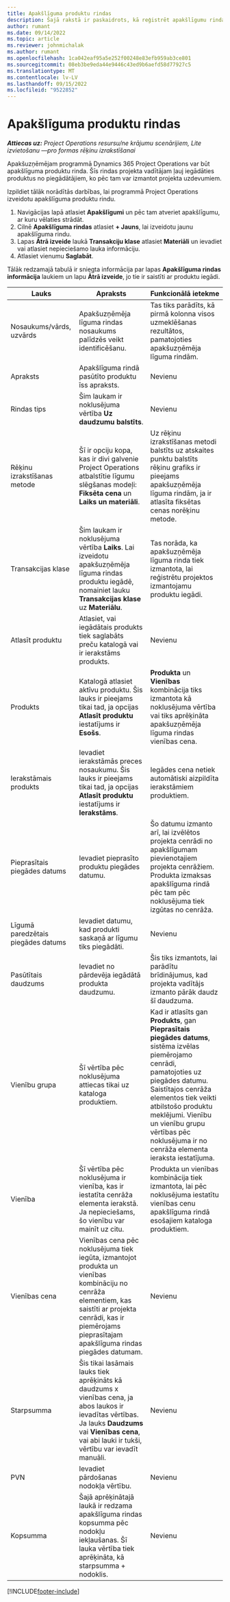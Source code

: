 ```yaml
---
title: Apakšlīguma produktu rindas
description: Šajā rakstā ir paskaidrots, kā reģistrēt apakšlīgumu rindas par precēm un izmantot dažādus laukus, lai reģistrētu preču pirkumus no piegādātājiem.
author: rumant
ms.date: 09/14/2022
ms.topic: article
ms.reviewer: johnmichalak
ms.author: rumant
ms.openlocfilehash: 1ca042eaf95a5e252f00248e83efb959ab3ce801
ms.sourcegitcommit: 08eb3be9eda44e9446c43ed9b6aefd58d77927c5
ms.translationtype: MT
ms.contentlocale: lv-LV
ms.lasthandoff: 09/15/2022
ms.locfileid: "9522852"
---
```

# <a name="subcontract-lines-for-products"></a>Apakšlīguma produktu rindas

_**Attiecas uz:** Project Operations resursu/ne krājumu scenārijiem, Lite izvietošanu —pro formas rēķinu izrakstīšanai_

Apakšuzņēmējam programmā Dynamics 365 Project Operations var būt apakšlīguma produktu rinda. Šīs rindas projekta vadītājam ļauj iegādāties produktus no piegādātājiem, ko pēc tam var izmantot projekta uzdevumiem.

Izpildiet tālāk norādītās darbības, lai programmā Project Operations izveidotu apakšlīguma produktu rindu.

1. Navigācijas lapā atlasiet **Apakšlīgumi** un pēc tam atveriet apakšlīgumu, ar kuru vēlaties strādāt. 
2. Cilnē **Apakšlīguma rindas** atlasiet **+ Jauns**, lai izveidotu jaunu apakšlīguma rindu.
3. Lapas **Ātrā izveide** laukā **Transakciju klase** atlasiet **Materiāli** un ievadiet vai atlasiet nepieciešamo lauka informāciju. 
4. Atlasiet vienumu **Saglabāt**.

Tālāk redzamajā tabulā ir sniegta informācija par lapas **Apakšlīguma rindas informācija** laukiem un lapu **Ātrā izveide**, jo tie ir saistīti ar produktu iegādi.

| Lauks | Apraksts | Funkcionālā ietekme|
| ----- | ----------- | ----------- |
| Nosaukums/vārds, uzvārds | Apakšuzņēmēja līguma rindas nosaukums palīdzēs veikt identificēšanu. |Tas tiks parādīts, kā pirmā kolonna visos uzmeklēšanas rezultātos, pamatojoties apakšuzņēmēja līguma rindām.
| Apraksts | Apakšlīguma rindā pasūtīto produktu īss apraksts. | Nevienu |
| Rindas tips | Šim laukam ir noklusējuma vērtība **Uz daudzumu balstīts**. |Nevienu |
| Rēķinu izrakstīšanas metode | Šī ir opciju kopa, kas ir divi galvenie Project Operations atbalstītie līgumu slēgšanas modeļi: **Fiksēta cena** un **Laiks un materiāli**. | Uz rēķinu izrakstīšanas metodi balstīts uz atskaites punktu balstīts rēķinu grafiks ir pieejams apakšuzņēmēja līguma rindām, ja ir atlasīta fiksētas cenas norēķinu metode. |
| Transakcijas klase |Šim laukam ir noklusējuma vērtība **Laiks**. Lai izveidotu apakšuzņēmēja līguma rindas produktu iegādē, nomainiet lauku **Transakcijas klase** uz **Materiālu**.  | Tas norāda, ka apakšuzņēmēja līguma rinda tiek izmantota, lai reģistrētu projektos izmantojamu produktu iegādi. |
| Atlasīt produktu | Atlasiet, vai iegādātais produkts tiek saglabāts preču katalogā vai ir ierakstāms produkts. |Nevienu |
| Produkts | Katalogā atlasiet aktīvu produktu. Šis lauks ir pieejams tikai tad, ja opcijas **Atlasīt produktu** iestatījums ir **Esošs**. |**Produkta** un **Vienības** kombinācija tiks izmantota kā noklusējuma vērtība vai tiks aprēķināta apakšuzņēmēja līguma rindas vienības cena.
| Ierakstāmais produkts | Ievadiet ierakstāmās preces nosaukumu. Šis lauks ir pieejams tikai tad, ja opcijas **Atlasīt produktu** iestatījums ir **Ierakstāms**.  |Iegādes cena netiek automātiski aizpildīta ierakstāmiem produktiem.|
| Pieprasītais piegādes datums | Ievadiet pieprasīto produktu piegādes datumu.| Šo datumu izmanto arī, lai izvēlētos projekta cenrādi no apakšlīgumam pievienotajiem projekta cenrāžiem. Produkta izmaksas apakšlīguma rindā pēc tam pēc noklusējuma tiek izgūtas no cenrāža. |
| Līgumā paredzētais piegādes datums | Ievadiet datumu, kad produkti saskaņā ar līgumu tiks piegādāti.  |Nevienu|
| Pasūtītais daudzums | Ievadiet no pārdevēja iegādātā produkta daudzumu.| Šis tiks izmantots, lai parādītu brīdinājumus, kad projekta vadītājs izmanto pārāk daudz šī daudzuma.|
| Vienību grupa | Šī vērtība pēc noklusējuma attiecas tikai uz kataloga produktiem. |Kad ir atlasīts gan **Produkts**, gan **Pieprasītais piegādes datums**, sistēma izvēlas piemērojamo cenrādi, pamatojoties uz piegādes datumu. Saistītajos cenrāža elementos tiek veikti atbilstošo produktu meklējumi. Vienību un vienību grupu vērtības pēc noklusējuma ir no cenrāža elementa ieraksta iestatījuma. |
| Vienība | Šī vērtība pēc noklusējuma ir vienība, kas ir iestatīta cenrāža elementa ierakstā. Ja nepieciešams, šo vienību var mainīt uz citu.| Produkta un vienības kombinācija tiek izmantota, lai pēc noklusējuma iestatītu vienības cenu apakšlīguma rindā esošajiem kataloga produktiem. |
| Vienības cena | Vienības cena pēc noklusējuma tiek iegūta, izmantojot produkta un vienības kombināciju no cenrāža elementiem, kas saistīti ar projekta cenrādi, kas ir piemērojams pieprasītajam apakšlīguma rindas piegādes datumam.  |Nevienu |
| Starpsumma | Šis tikai lasāmais lauks tiek aprēķināts kā daudzums x vienības cena, ja abos laukos ir ievadītas vērtības. Ja lauks **Daudzums** vai **Vienības cena**, vai abi lauki ir tukši, vērtību var ievadīt manuāli.  |Nevienu |
| PVN | Ievadiet pārdošanas nodokļa vērtību. |Nevienu |
| Kopsumma | Šajā aprēķinātajā laukā ir redzama apakšlīguma rindas kopsumma pēc nodokļu iekļaušanas. Šī lauka vērtība tiek aprēķināta, kā starpsumma + nodoklis. |Nevienu |


[!INCLUDE[footer-include](../../includes/footer-banner.md)]
